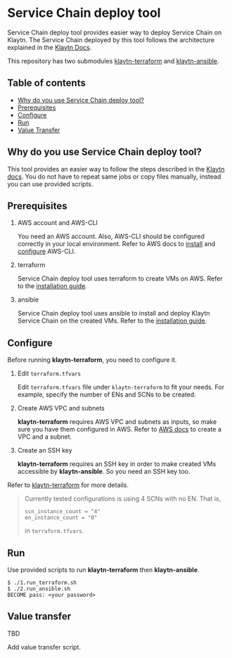 # Service Chain deploy tool
Service Chain deploy tool provides easier way to deploy Service Chain on Klaytn.
The Service Chain deployed by this tool follows the architecture explained in the [Klaytn Docs](https://docs.klaytn.com/node/service-chain/getting-started).

This repository has two submodules [klaytn-terraform](https://github.com/klaytn/klaytn-terraform) and [klaytn-ansible](https://github.com/klaytn/klaytn-ansible).

## Table of contents

- [Why do you use Service Chain deploy tool?](#why-do-you-use-service-chain-deploy-tool)
- [Prerequisites](#prerequisites)
- [Configure](#configure)
- [Run](#run)
- [Value Transfer](#value-transfer)

## Why do you use Service Chain deploy tool?
This tool provides an easier way to follow the steps described in the
[Klaytn docs](https://docs.klaytn.com/node/service-chain/getting-started/4nodes-setup-guide).
You do not have to repeat same jobs or copy files manually,
instead you can use provided scripts.

## Prerequisites
1. AWS account and AWS-CLI

    You need an AWS account. Also, AWS-CLI should be configured correctly in your local environment.
    Refer to AWS docs to [install](https://docs.aws.amazon.com/cli/latest/userguide/getting-started-install.html)
    and [configure](https://docs.aws.amazon.com/cli/latest/userguide/cli-chap-configure.html) AWS-CLI.

2. terraform

    Service Chain deploy tool uses terraform to create VMs on AWS.
    Refer to the [installation guide](https://learn.hashicorp.com/tutorials/terraform/install-cli).

3. ansible

    Service Chain deploy tool uses ansible to install and deploy Klaytn Service Chain on the created VMs.
    Refer to the [installation guide](https://docs.ansible.com/ansible/latest/installation_guide/intro_installation.html).

## Configure
Before running **klaytn-terraform**, you need to configure it.

1. Edit `terraform.tfvars`

    Edit `terraform.tfvars` file under `klaytn-terraform` to fit your needs.
    For example, specify the number of ENs and SCNs to be created.

2. Create AWS VPC and subnets

    **klaytn-terraform** requires AWS VPC and subnets as inputs, so make sure you have them configured in AWS.
    Refer to [AWS docs](https://docs.aws.amazon.com/vpc/latest/userguide/working-with-vpcs.html) to create a VPC and a subnet.

3. Create an SSH key

    **klaytn-terraform** requires an SSH key in order to make created VMs accessible by **klaytn-ansible**.
    So you need an SSH key too.

Refer to [klaytn-terraform](/klaytn-terraform) for more details.

> Currently tested configurations is using 4 SCNs with no EN. That is,
>
>     scn_instance_count = "4"
>     en_instance_count = "0"
> in `terraform.tfvars`.

## Run
Use provided scripts to run **klaytn-terraform** then **klaytn-ansible**.
```
$ ./1.run_terraform.sh
$ ./2.run_ansible.sh
BECOME pass: <your password>
```

## Value transfer
TBD

Add value transfer script.
